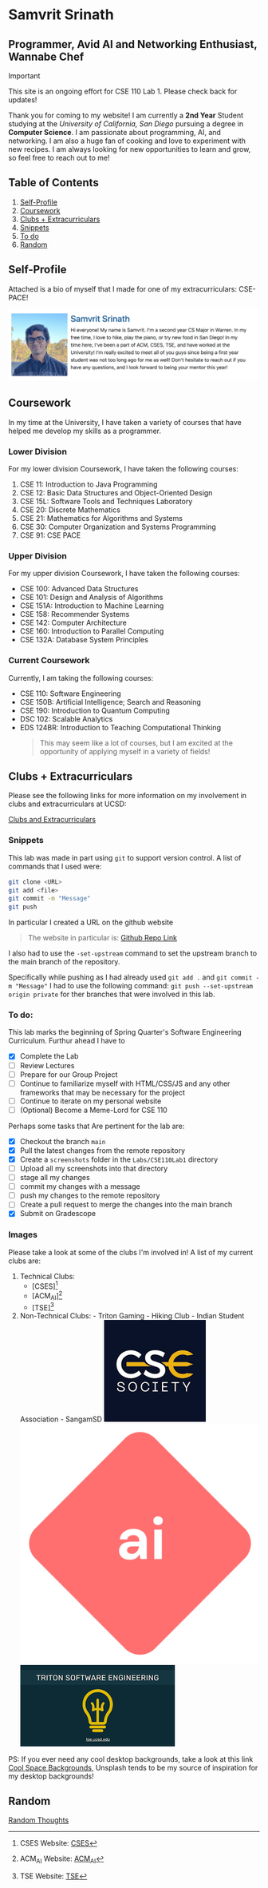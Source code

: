 # Samvrit Srinath

## Programmer, Avid AI and Networking Enthusiast, Wannabe Chef

> [!IMPORTANT]
> This site is an ongoing effort for CSE 110 Lab 1. Please check back for updates!

Thank you for coming to my website! I am currently a **2nd Year** Student studying at the _University of California, San Diego_ pursuing a degree in **Computer Science**. I am passionate about programming, AI, and networking. I am also a huge fan of cooking and love to experiment with new recipes. I am always looking for new opportunities to learn and grow, so feel free to reach out to me!

## Table of Contents

1. [Self-Profile](#self-profile)
2. [Coursework](#coursework)
3. [Clubs + Extracurriculars](#clubs--extracurriculars)
4. [Snippets](#snippets)
5. [To do](#to-do)
6. [Random](#random)

## Self-Profile

Attached is a bio of myself that I made for one of my extracurriculars: CSE-PACE!

![CSEPACE](Images/PACE_Mentor_Profile.png)

## Coursework

In my time at the University, I have taken a variety of courses that have helped me develop my skills as a programmer.

### Lower Division

For my lower division Coursework, I have taken the following courses:

1. CSE 11: Introduction to Java Programming
2. CSE 12: Basic Data Structures and Object-Oriented Design
3. CSE 15L: Software Tools and Techniques Laboratory
4. CSE 20: Discrete Mathematics
5. CSE 21: Mathematics for Algorithms and Systems
6. CSE 30: Computer Organization and Systems Programming
7. CSE 91: CSE PACE

### Upper Division

For my upper division Coursework, I have taken the following courses:

-   CSE 100: Advanced Data Structures
-   CSE 101: Design and Analysis of Algorithms
-   CSE 151A: Introduction to Machine Learning
-   CSE 158: Recommender Systems
-   CSE 142: Computer Architecture
-   CSE 160: Introduction to Parallel Computing
-   CSE 132A: Database System Principles

### Current Coursework

Currently, I am taking the following courses:

-   CSE 110: Software Engineering
-   CSE 150B: Artificial Intelligence; Search and Reasoning
-   CSE 190: Introduction to Quantum Computing
-   DSC 102: Scalable Analytics
-   EDS 124BR: Introduction to Teaching Computational Thinking
    > This may seem like a lot of courses, but I am excited at the opportunity of applying myself in a variety of fields!

## Clubs + Extracurriculars

Please see the following links for more information on my involvement in clubs and extracurriculars at UCSD:

[Clubs and Extracurriculars](Markdown/Clubs.md)

### Snippets

This lab was made in part using `git` to support version control. A list of commands that I used were:

```bash
git clone <URL>
git add <file>
git commit -m "Message"
git push
```

In particular I created a URL on the github website

> The website in particular is: [Github Repo Link](https://github.com/SamvritSrinath/CSE110Lab1/tree/main)

I also had to use the `-set-upstream` command to set the upstream branch to the main branch of the repository.

Specifically while pushing as I had already used `git add .` and `git commit -m "Message"` I had to use the following command:
`git push --set-upstream origin private` for ther branches that were involved in this lab.

### To do:

This lab marks the beginning of Spring Quarter's Software Engineering Curriculum. Furthur ahead I have to

-   [x] Complete the Lab
-   [ ] Review Lectures
-   [ ] Prepare for our Group Project
-   [ ] Continue to familiarize myself with HTML/CSS/JS and any other frameworks that may be necessary for the project
-   [ ] Continue to iterate on my personal website
-   [ ] \(Optional) Become a Meme-Lord for CSE 110

Perhaps some tasks that Are pertinent for the lab are:

-   [x] Checkout the branch `main`
-   [x] Pull the latest changes from the remote repository
-   [x] Create a `screenshots` folder in the `Labs/CSE110Lab1` directory
-   [ ] Upload all my screenshots into that directory
-   [ ] stage all my changes
-   [ ] commit my changes with a message
-   [ ] push my changes to the remote repository
-   [ ] Create a pull request to merge the changes into the main branch
-   [x] Submit on Gradescope

### Images

Please take a look at some of the clubs I'm involved in!
A list of my current clubs are:

1. Technical Clubs:
    - [CSES][^1]
    - [ACM<sub>AI</sub>][^2]
    - [TSE][^3]
2. Non-Technical Clubs: - Triton Gaming - Hiking Club - Indian Student Association - SangamSD
   ![CSES](Images/CSES.png)
   ![ACMAI](Images/ACMAI.png)
   ![TSE](Images/TSELogo.png)

PS: If you ever need any cool desktop backgrounds, take a look at this link [Cool Space Backgrounds](https://unsplash.com/images/nature/outer-space), Unsplash tends to be my source of inspiration for my desktop backgrounds!

## Random

[Random Thoughts](Markdown/Random.md)

[^1]: CSES Website: [CSES](https://csesucsd.com/)
[^2]: ACM<sub>AI</sub> Website: [ACM<sub>AI</sub>](https://ai.acmucsd.com)
[^3]: TSE Website: [TSE](https://tse.ucsd.edu/)
